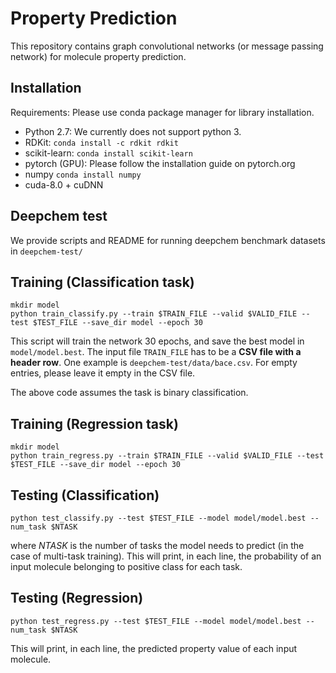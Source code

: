 # Property Prediction
This repository contains graph convolutional networks (or message passing network) for molecule property prediction. 

## Installation
Requirements: Please use conda package manager for library installation.
 * Python 2.7: We currently does not support python 3.
 * RDKit: `conda install -c rdkit rdkit`
 * scikit-learn: `conda install scikit-learn`
 * pytorch (GPU): Please follow the installation guide on pytorch.org
 * numpy `conda install numpy`
 * cuda-8.0 + cuDNN

## Deepchem test
We provide scripts and README for running deepchem benchmark datasets in `deepchem-test/`

## Training (Classification task)
```
mkdir model
python train_classify.py --train $TRAIN_FILE --valid $VALID_FILE --test $TEST_FILE --save_dir model --epoch 30
```
This script will train the network 30 epochs, and save the best model in `model/model.best`.
The input file `TRAIN_FILE` has to be a **CSV file with a header row**. One example is `deepchem-test/data/bace.csv`. For empty entries, please leave it empty in the CSV file.

The above code assumes the task is binary classification.

## Training (Regression task)
```
mkdir model
python train_regress.py --train $TRAIN_FILE --valid $VALID_FILE --test $TEST_FILE --save_dir model --epoch 30
```

## Testing (Classification)
```
python test_classify.py --test $TEST_FILE --model model/model.best --num_task $NTASK
```
where $NTASK$ is the number of tasks the model needs to predict (in the case of multi-task training).
This will print, in each line, the probability of an input molecule belonging to positive class for each task.

## Testing (Regression)
```
python test_regress.py --test $TEST_FILE --model model/model.best --num_task $NTASK
```
This will print, in each line, the predicted property value of each input molecule.
